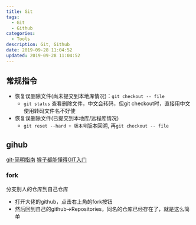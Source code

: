 ```yaml
---
title: Git
tags: 
  - Git
  - Github
categories: 
  - Tools
description: Git, Github
date: 2019‎-09-28 ‏‎‏‎11:04:52
updated: 2019‎-09-28 ‏‎‏‎‏‎‏‎11:04:52
---
```


## 常规指令

+ 恢复误删除文件(尚未提交到本地库情况)：`git checkout -- file`
  + `git status` 查看删除文件，中文会转码，但git checkout时，直接用中文使用转码文件名不好使
+ 恢复误删除文件(已提交到本地库/远程库情况)
  + `git reset --hard + 版本号`版本回溯, 再`git checkout -- file`

## gihub

[git-简明指南](http://rogerdudler.github.io/git-guide/index.zh.html)
[猴子都能懂得GIT入门](https://backlog.com/git-tutorial/cn/)

### fork

分支别人的仓库到自己仓库

+ 打开大佬的github，点击右上角的fork按钮
+ 然后回到自己的github->Repositories，同名的仓库已经存在了，就是这么简单
